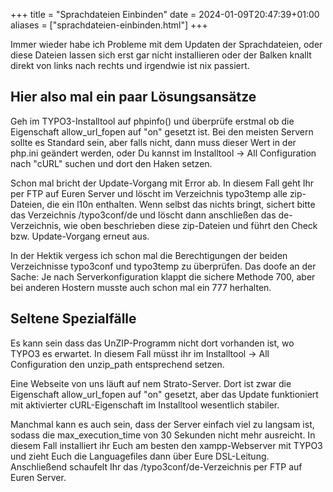 +++
title = "Sprachdateien Einbinden"
date = 2024-01-09T20:47:39+01:00
aliases = ["sprachdateien-einbinden.html"]
+++

Immer wieder habe ich Probleme mit dem Updaten der Sprachdateien, oder diese Dateien lassen sich erst gar nicht installieren oder der Balken knallt direkt von links nach rechts und irgendwie ist nix passiert.

## Hier also mal ein paar Lösungsansätze

Geh im TYPO3-Installtool auf phpinfo() und überprüfe erstmal ob die Eigenschaft allow_url_fopen auf "on" gesetzt ist. Bei den meisten Servern sollte es Standard sein, aber falls nicht, dann muss dieser Wert in der php.ini geändert werden, oder Du kannst im Installtool -> All Configuration nach "cURL" suchen und dort den Haken setzen.

Schon mal bricht der Update-Vorgang mit Error ab. In diesem Fall geht Ihr per FTP auf Euren Server und löscht im Verzeichnis typo3temp alle zip-Dateien, die ein l10n enthalten. Wenn selbst das nichts bringt, sichert bitte das Verzeichnis /typo3conf/de und löscht dann anschließen das de-Verzeichnis, wie oben beschrieben diese zip-Dateien und führt den Check bzw. Update-Vorgang erneut aus.

In der Hektik vergess ich schon mal die Berechtigungen der beiden Verzeichnisse typo3conf und typo3temp zu überprüfen. Das doofe an der Sache: Je nach Serverkonfiguration klappt die sichere Methode 700, aber bei anderen Hostern musste auch schon mal ein 777 herhalten.

## Seltene Spezialfälle

Es kann sein dass das UnZIP-Programm nicht dort vorhanden ist, wo TYPO3 es erwartet. In diesem Fall müsst ihr im Installtool -> All Configuration den unzip_path entsprechend setzen.

Eine Webseite von uns läuft auf nem Strato-Server. Dort ist zwar die Eigenschaft allow_url_fopen auf "on" gesetzt, aber das Update funktioniert mit aktivierter cURL-Eigenschaft im Installtool wesentlich stabiler.

Manchmal kann es auch sein, dass der Server einfach viel zu langsam ist, sodass die max_execution_time von 30 Sekunden nicht mehr ausreicht. In diesem Fall installiert ihr Euch am besten den xampp-Webserver mit TYPO3 und zieht Euch die Languagefiles dann über Eure DSL-Leitung. Anschließend schaufelt Ihr das /typo3conf/de-Verzeichnis per FTP auf Euren Server.
